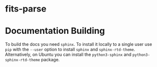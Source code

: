 # fits-parse

# Documentation Building

To build the docs you need `sphinx`. To install it locally to a single user use `pip` with the `--user` option to install `sphinx` and `sphinx-rtd-theme`. Alternatively, on Ubuntu you can install the `python3-sphinx` and `python3-sphinx-rtd-theme` package.
